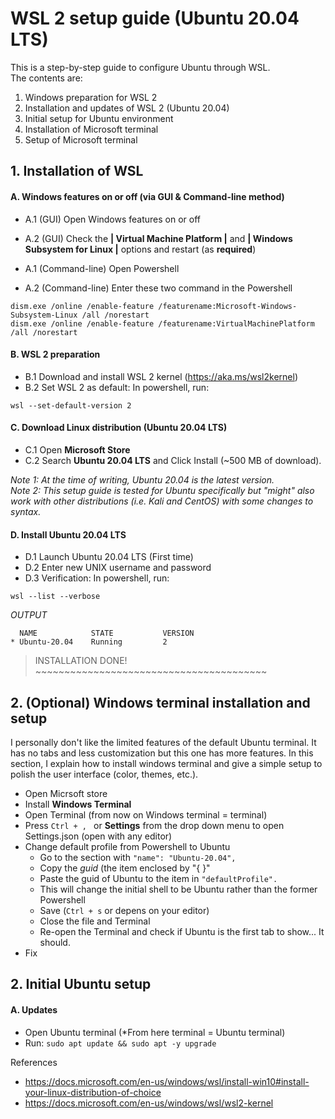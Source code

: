 # WSL 2 setup guide (Ubuntu 20.04 LTS) 
This is a step-by-step guide to configure Ubuntu through WSL.  
The contents are:  
1. Windows preparation for WSL 2
2. Installation and updates of WSL 2 (Ubuntu 20.04)
3. Initial setup for Ubuntu environment
4. Installation of Microsoft terminal
5. Setup of Microsoft terminal



## 1. Installation of WSL

#### A. Windows features on or off (via GUI & Command-line method)  

+ A.1 (GUI) Open Windows features on or off   
+ A.2 (GUI) Check the **| Virtual Machine Platform |** and **| Windows Subsystem for Linux |** options and restart (as **required**)  

+ A.1 (Command-line) Open Powershell  
+ A.2 (Command-line) Enter these two command in the Powershell  
```
dism.exe /online /enable-feature /featurename:Microsoft-Windows-Subsystem-Linux /all /norestart
dism.exe /online /enable-feature /featurename:VirtualMachinePlatform /all /norestart
```

#### B. WSL 2 preparation
+ B.1 Download and install WSL 2 kernel (https://aka.ms/wsl2kernel)
+ B.2 Set WSL 2 as default: In powershell, run:    
```
wsl --set-default-version 2
```

#### C. Download Linux distribution (Ubuntu 20.04 LTS)
+ C.1 Open **Microsoft Store** 
+ C.2 Search **Ubuntu 20.04 LTS** and Click Install (~500 MB of download).  

*Note 1: At the time of writing, Ubuntu 20.04 is the latest version.*  
*Note 2: This setup guide is tested for Ubuntu specifically but "might" also work with other distributions (i.e. Kali and CentOS) with some changes to syntax.*  

#### D. Install Ubuntu 20.04 LTS
+ D.1 Launch Ubuntu 20.04 LTS (First time)  
+ D.2 Enter new UNIX username and password  
+ D.3 Verification: In powershell, run:
```
wsl --list --verbose
```

*OUTPUT*  
```
  NAME            STATE           VERSION
* Ubuntu-20.04    Running         2
```

> INSTALLATION DONE! ~~~~~~~~~~~~~~~~~~~~~~~~~~~~~~~~~~~~~~~~

## 2. (Optional) Windows terminal installation and setup
I personally don't like the limited features of the default Ubuntu terminal. It has no tabs and less customization but this one has more features. In this section, I explain how to install windows terminal and give a simple setup to polish the user interface (color, themes, etc.).

+ Open Micrsoft store
+ Install **Windows Terminal**
+ Open Terminal (from now on Windows terminal = terminal)
+ Press `Ctrl + , ` or **Settings** from the drop down menu to open Settings.json (open with any editor)
+ Change default profile from Powershell to Ubuntu
  - Go to the section with `"name": "Ubuntu-20.04",`
  - Copy the *guid* (the item enclosed by "{ }"
  - Paste the guid of Ubuntu to the item in `"defaultProfile".`
  - This will change the initial shell to be Ubuntu rather than the former Powershell
  - Save (`Ctrl + s` or depens on your editor)
  - Close the file and Terminal
  - Re-open the Terminal and check if Ubuntu is the first tab to show... It should.
+ Fix 


## 2. Initial Ubuntu setup

#### A. Updates
+ Open Ubuntu terminal (*From here terminal = Ubuntu terminal)
+ Run:  `sudo apt update && sudo apt -y upgrade`



References
- https://docs.microsoft.com/en-us/windows/wsl/install-win10#install-your-linux-distribution-of-choice  
- https://docs.microsoft.com/en-us/windows/wsl/wsl2-kernel

